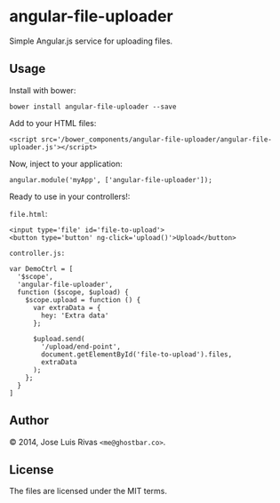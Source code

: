 angular-file-uploader
=====================

Simple Angular.js service for uploading files.

Usage
-----

Install with bower:

    bower install angular-file-uploader --save

Add to your HTML files:

    <script src='/bower_components/angular-file-uploader/angular-file-uploader.js'></script>

Now, inject to your application:

    angular.module('myApp', ['angular-file-uploader']);

Ready to use in your controllers!:

`file.html`:

    <input type='file' id='file-to-upload'>
    <button type='button' ng-click='upload()'>Upload</button>

`controller.js:`

    var DemoCtrl = [
      '$scope', 
      'angular-file-uploader', 
      function ($scope, $upload) {
        $scope.upload = function () {
          var extraData = {
            hey: 'Extra data'
          };

          $upload.send(
            '/upload/end-point', 
            document.getElementById('file-to-upload').files, 
            extraData
          );
        };
      }
    ]

Author
------
© 2014, Jose Luis Rivas `<me@ghostbar.co>`. 

License
-------
The files are licensed under the MIT terms.
